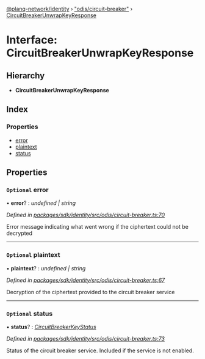 [@planq-network/identity](../README.md) › ["odis/circuit-breaker"](../modules/_odis_circuit_breaker_.md) › [CircuitBreakerUnwrapKeyResponse](_odis_circuit_breaker_.circuitbreakerunwrapkeyresponse.md)

# Interface: CircuitBreakerUnwrapKeyResponse

## Hierarchy

* **CircuitBreakerUnwrapKeyResponse**

## Index

### Properties

* [error](_odis_circuit_breaker_.circuitbreakerunwrapkeyresponse.md#optional-error)
* [plaintext](_odis_circuit_breaker_.circuitbreakerunwrapkeyresponse.md#optional-plaintext)
* [status](_odis_circuit_breaker_.circuitbreakerunwrapkeyresponse.md#optional-status)

## Properties

### `Optional` error

• **error**? : *undefined | string*

*Defined in [packages/sdk/identity/src/odis/circuit-breaker.ts:70](https://github.com/planq-network/planq-sdk/blob/master/packages/sdk/identity/src/odis/circuit-breaker.ts#L70)*

Error message indicating what went wrong if the ciphertext could not be decrypted

___

### `Optional` plaintext

• **plaintext**? : *undefined | string*

*Defined in [packages/sdk/identity/src/odis/circuit-breaker.ts:67](https://github.com/planq-network/planq-sdk/blob/master/packages/sdk/identity/src/odis/circuit-breaker.ts#L67)*

Decryption of the ciphertext provided to the circuit breaker service

___

### `Optional` status

• **status**? : *[CircuitBreakerKeyStatus](../enums/_odis_circuit_breaker_.circuitbreakerkeystatus.md)*

*Defined in [packages/sdk/identity/src/odis/circuit-breaker.ts:73](https://github.com/planq-network/planq-sdk/blob/master/packages/sdk/identity/src/odis/circuit-breaker.ts#L73)*

Status of the circuit breaker service. Included if the service is not enabled.
